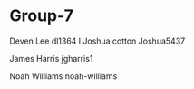 # Group-7
Deven Lee       dl1364
l
Joshua cotton    Joshua5437

James Harris     jgharris1

Noah Williams    noah-williams
